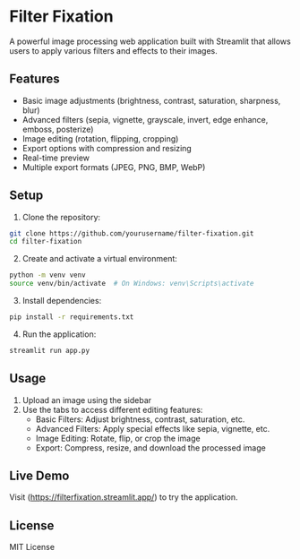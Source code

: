 # Filter Fixation

A powerful image processing web application built with Streamlit that allows users to apply various filters and effects to their images.

## Features

- Basic image adjustments (brightness, contrast, saturation, sharpness, blur)
- Advanced filters (sepia, vignette, grayscale, invert, edge enhance, emboss, posterize)
- Image editing (rotation, flipping, cropping)
- Export options with compression and resizing
- Real-time preview
- Multiple export formats (JPEG, PNG, BMP, WebP)

## Setup

1. Clone the repository:
```bash
git clone https://github.com/yourusername/filter-fixation.git
cd filter-fixation
```

2. Create and activate a virtual environment:
```bash
python -m venv venv
source venv/bin/activate  # On Windows: venv\Scripts\activate
```

3. Install dependencies:
```bash
pip install -r requirements.txt
```

4. Run the application:
```bash
streamlit run app.py
```

## Usage

1. Upload an image using the sidebar
2. Use the tabs to access different editing features:
   - Basic Filters: Adjust brightness, contrast, saturation, etc.
   - Advanced Filters: Apply special effects like sepia, vignette, etc.
   - Image Editing: Rotate, flip, or crop the image
   - Export: Compress, resize, and download the processed image

## Live Demo

Visit (https://filterfixation.streamlit.app/) to try the application.

## License

MIT License
